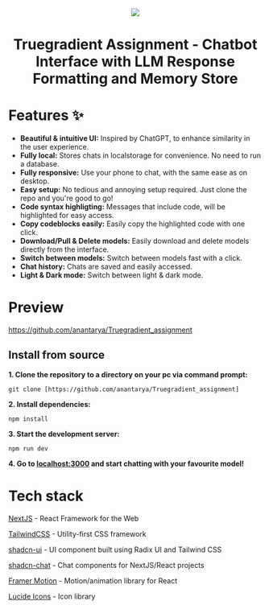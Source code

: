 <div align="center">
  <img src="ollama-nextjs-ui.gif">
</div>

<h1 align="center">
 Truegradient Assignment - Chatbot Interface with LLM Response
Formatting and Memory Store
</h1>

# Features ✨

- **Beautiful & intuitive UI:** Inspired by ChatGPT, to enhance similarity in the user experience.
- **Fully local:** Stores chats in localstorage for convenience. No need to run a database.
- **Fully responsive:** Use your phone to chat, with the same ease as on desktop.
- **Easy setup:** No tedious and annoying setup required. Just clone the repo and you're good to go!
- **Code syntax highligting:** Messages that include code, will be highlighted for easy access.
- **Copy codeblocks easily:** Easily copy the highlighted code with one click.
- **Download/Pull & Delete models:** Easily download and delete models directly from the interface.
- **Switch between models:** Switch between models fast with a click.
- **Chat history:** Chats are saved and easily accessed.
- **Light & Dark mode:** Switch between light & dark mode.

# Preview

https://github.com/anantarya/Truegradient_assignment


## Install from source

**1. Clone the repository to a directory on your pc via command prompt:**

```
git clone [https://github.com/anantarya/Truegradient_assignment]
```

**2. Install dependencies:**

```
npm install
```

**3. Start the development server:**

```
npm run dev
```

**4. Go to [localhost:3000](http://localhost:3000) and start chatting with your favourite model!**


# Tech stack

[NextJS](https://nextjs.org/) - React Framework for the Web

[TailwindCSS](https://tailwindcss.com/) - Utility-first CSS framework

[shadcn-ui](https://ui.shadcn.com/) - UI component built using Radix UI and Tailwind CSS

[shadcn-chat](https://github.com/jakobhoeg/shadcn-chat) - Chat components for NextJS/React projects

[Framer Motion](https://www.framer.com/motion/) - Motion/animation library for React

[Lucide Icons](https://lucide.dev/) - Icon library


 
 
